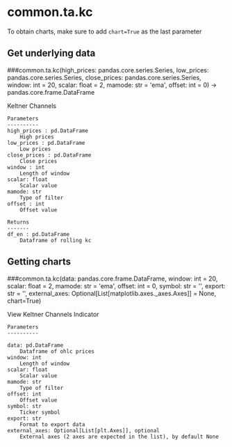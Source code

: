 # common.ta.kc

To obtain charts, make sure to add `chart=True` as the last parameter

## Get underlying data 
###common.ta.kc(high_prices: pandas.core.series.Series, low_prices: pandas.core.series.Series, close_prices: pandas.core.series.Series, window: int = 20, scalar: float = 2, mamode: str = 'ema', offset: int = 0) -> pandas.core.frame.DataFrame

Keltner Channels

    Parameters
    ----------
    high_prices : pd.DataFrame
        High prices
    low_prices : pd.DataFrame
        Low prices
    close_prices : pd.DataFrame
        Close prices
    window : int
        Length of window
    scalar: float
        Scalar value
    mamode: str
        Type of filter
    offset : int
        Offset value

    Returns
    -------
    df_en : pd.DataFrame
        Dataframe of rolling kc

## Getting charts 
###common.ta.kc(data: pandas.core.frame.DataFrame, window: int = 20, scalar: float = 2, mamode: str = 'ema', offset: int = 0, symbol: str = '', export: str = '', external_axes: Optional[List[matplotlib.axes._axes.Axes]] = None, chart=True)

View Keltner Channels Indicator

    Parameters
    ----------

    data: pd.DataFrame
        Dataframe of ohlc prices
    window: int
        Length of window
    scalar: float
        Scalar value
    mamode: str
        Type of filter
    offset: int
        Offset value
    symbol: str
        Ticker symbol
    export: str
        Format to export data
    external_axes: Optional[List[plt.Axes]], optional
        External axes (2 axes are expected in the list), by default None
